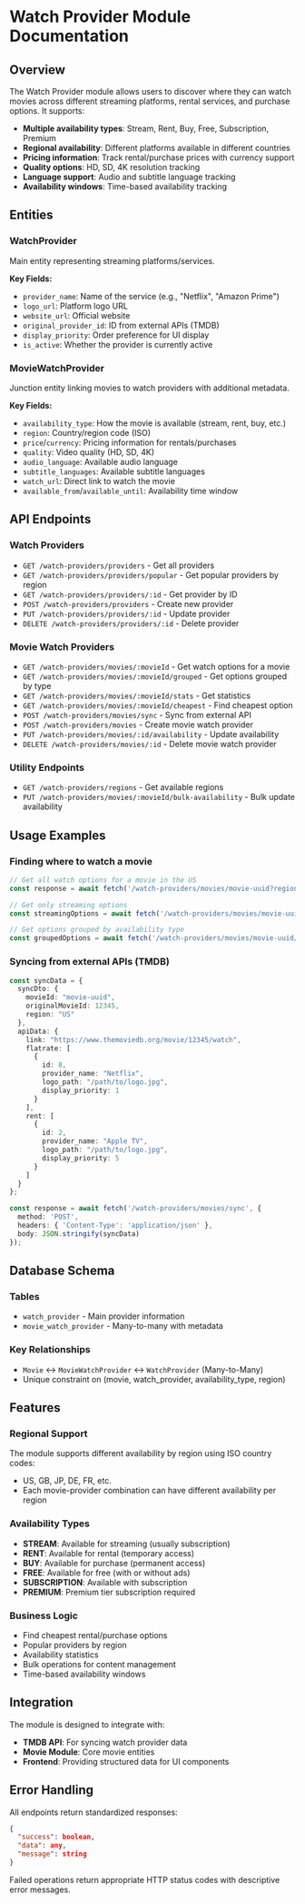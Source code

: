 # Watch Provider Module Documentation

## Overview
The Watch Provider module allows users to discover where they can watch movies across different streaming platforms, rental services, and purchase options. It supports:

- **Multiple availability types**: Stream, Rent, Buy, Free, Subscription, Premium
- **Regional availability**: Different platforms available in different countries
- **Pricing information**: Track rental/purchase prices with currency support
- **Quality options**: HD, SD, 4K resolution tracking
- **Language support**: Audio and subtitle language tracking
- **Availability windows**: Time-based availability tracking

## Entities

### WatchProvider
Main entity representing streaming platforms/services.

**Key Fields:**
- `provider_name`: Name of the service (e.g., "Netflix", "Amazon Prime")
- `logo_url`: Platform logo URL
- `website_url`: Official website
- `original_provider_id`: ID from external APIs (TMDB)
- `display_priority`: Order preference for UI display
- `is_active`: Whether the provider is currently active

### MovieWatchProvider
Junction entity linking movies to watch providers with additional metadata.

**Key Fields:**
- `availability_type`: How the movie is available (stream, rent, buy, etc.)
- `region`: Country/region code (ISO)
- `price`/`currency`: Pricing information for rentals/purchases
- `quality`: Video quality (HD, SD, 4K)
- `audio_language`: Available audio language
- `subtitle_languages`: Available subtitle languages
- `watch_url`: Direct link to watch the movie
- `available_from`/`available_until`: Availability time window

## API Endpoints

### Watch Providers
- `GET /watch-providers/providers` - Get all providers
- `GET /watch-providers/providers/popular` - Get popular providers by region
- `GET /watch-providers/providers/:id` - Get provider by ID
- `POST /watch-providers/providers` - Create new provider
- `PUT /watch-providers/providers/:id` - Update provider
- `DELETE /watch-providers/providers/:id` - Delete provider

### Movie Watch Providers
- `GET /watch-providers/movies/:movieId` - Get watch options for a movie
- `GET /watch-providers/movies/:movieId/grouped` - Get options grouped by type
- `GET /watch-providers/movies/:movieId/stats` - Get statistics
- `GET /watch-providers/movies/:movieId/cheapest` - Find cheapest option
- `POST /watch-providers/movies/sync` - Sync from external API
- `POST /watch-providers/movies` - Create movie watch provider
- `PUT /watch-providers/movies/:id/availability` - Update availability
- `DELETE /watch-providers/movies/:id` - Delete movie watch provider

### Utility Endpoints
- `GET /watch-providers/regions` - Get available regions
- `PUT /watch-providers/movies/:movieId/bulk-availability` - Bulk update availability

## Usage Examples

### Finding where to watch a movie
```typescript
// Get all watch options for a movie in the US
const response = await fetch('/watch-providers/movies/movie-uuid?region=US');

// Get only streaming options
const streamingOptions = await fetch('/watch-providers/movies/movie-uuid?region=US&types=subscription,stream');

// Get options grouped by availability type
const groupedOptions = await fetch('/watch-providers/movies/movie-uuid/grouped?region=US');
```

### Syncing from external APIs (TMDB)
```typescript
const syncData = {
  syncDto: {
    movieId: "movie-uuid",
    originalMovieId: 12345,
    region: "US"
  },
  apiData: {
    link: "https://www.themoviedb.org/movie/12345/watch",
    flatrate: [
      {
        id: 8,
        provider_name: "Netflix",
        logo_path: "/path/to/logo.jpg",
        display_priority: 1
      }
    ],
    rent: [
      {
        id: 2,
        provider_name: "Apple TV",
        logo_path: "/path/to/logo.jpg",
        display_priority: 5
      }
    ]
  }
};

const response = await fetch('/watch-providers/movies/sync', {
  method: 'POST',
  headers: { 'Content-Type': 'application/json' },
  body: JSON.stringify(syncData)
});
```

## Database Schema

### Tables
- `watch_provider` - Main provider information
- `movie_watch_provider` - Many-to-many with metadata

### Key Relationships
- `Movie` ↔ `MovieWatchProvider` ↔ `WatchProvider` (Many-to-Many)
- Unique constraint on (movie, watch_provider, availability_type, region)

## Features

### Regional Support
The module supports different availability by region using ISO country codes:
- US, GB, JP, DE, FR, etc.
- Each movie-provider combination can have different availability per region

### Availability Types
- **STREAM**: Available for streaming (usually subscription)
- **RENT**: Available for rental (temporary access)
- **BUY**: Available for purchase (permanent access)
- **FREE**: Available for free (with or without ads)
- **SUBSCRIPTION**: Available with subscription
- **PREMIUM**: Premium tier subscription required

### Business Logic
- Find cheapest rental/purchase options
- Popular providers by region
- Availability statistics
- Bulk operations for content management
- Time-based availability windows

## Integration

The module is designed to integrate with:
- **TMDB API**: For syncing watch provider data
- **Movie Module**: Core movie entities
- **Frontend**: Providing structured data for UI components

## Error Handling

All endpoints return standardized responses:
```json
{
  "success": boolean,
  "data": any,
  "message": string
}
```

Failed operations return appropriate HTTP status codes with descriptive error messages.
